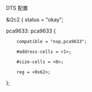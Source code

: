 DTS  配置

&i2c2 {
        status = "okay";

pca9633: pca9633 {

        compatible = "nxp,pca9633";

        #address-cells = <1>;

        #size-cells = <0>;

        reg = <0x62>;


};

